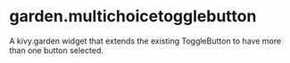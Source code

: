 # garden.multichoicetogglebutton
A kivy.garden widget that extends the existing ToggleButton to have more than one button selected.

